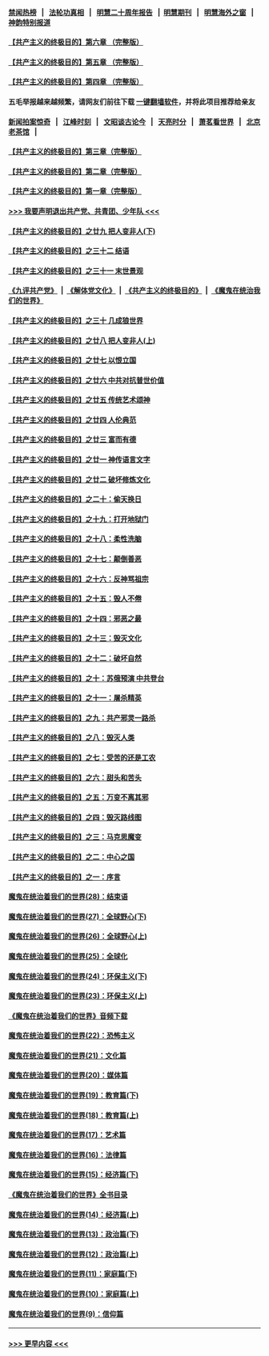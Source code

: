 #### [禁闻热榜](热点新闻.md?=0)  &nbsp;&nbsp;|&nbsp;&nbsp; [法轮功真相](https://github.com/gfw-breaker/truth/blob/master/README.md?=0) &nbsp;&nbsp;|&nbsp;&nbsp; [明慧二十周年报告](https://github.com/gfw-breaker/mh-reports/blob/master/README.md?=0) &nbsp;&nbsp;|&nbsp;&nbsp;[明慧期刊](https://github.com/gfw-breaker/mh-qikan) &nbsp;&nbsp;|&nbsp;&nbsp; [明慧海外之窗](https://github.com/gfw-breaker/mh-news/blob/master/README.md?=0) &nbsp;&nbsp;|&nbsp;&nbsp; [神韵特别报道](https://github.com/gfw-breaker/mh-news/blob/master/shenyun.md?=0)
#### [【共产主义的终极目的】第六章 （完整版）](../pages/nsc422/n11428913.md?t=03180131) 
#### [【共产主义的终极目的】第五章 （完整版）](../pages/nsc422/n11428912.md?t=03180131) 
#### [【共产主义的终极目的】第四章 （完整版）](../pages/nsc422/n11428907.md?t=03180131) 
#### 五毛举报越来越频繁，请网友们前往下载 [一键翻墙软件](https://github.com/gfw-breaker/ssr-accounts)，并将此项目推荐给亲友
#### [新闻拍案惊奇](https://github.com/gfw-breaker/banned-news/blob/master/pages/link4.md) &nbsp;&nbsp;|&nbsp;&nbsp; [江峰时刻](https://github.com/gfw-breaker/banned-news/blob/master/pages/link4.md) &nbsp;&nbsp;|&nbsp;&nbsp; [文昭谈古论今](https://github.com/gfw-breaker/banned-news/blob/master/pages/link4.md) &nbsp;&nbsp;|&nbsp;&nbsp; [天亮时分](https://github.com/gfw-breaker/banned-news/blob/master/pages/link4.md) &nbsp;&nbsp;|&nbsp;&nbsp; [萧茗看世界](https://github.com/gfw-breaker/banned-news/blob/master/pages/link4.md) &nbsp;&nbsp;|&nbsp;&nbsp; [北京老茶馆](https://github.com/gfw-breaker/banned-news/blob/master/pages/link4.md) &nbsp;&nbsp;|&nbsp;&nbsp; 
#### [【共产主义的终极目的】第三章（完整版）](../pages/nsc422/n11428848.md?t=03180131) 
#### [【共产主义的终极目的】第二章（完整版）](../pages/nsc422/n11428831.md?t=03180131) 
#### [【共产主义的终极目的】第一章（完整版）](../pages/nsc422/n11417651.md?t=03180131) 
#### [>>> 我要声明退出共产党、共青团、少年队 <<<](https://github.com/begood0513/goodnews/blob/master/quit/letter.md) 
#### [【共产主义的终极目的】之廿九 把人变非人(下)](../pages/nsc422/n11344140.md?t=03180131) 
#### [【共产主义的终极目的】之三十二 结语](../pages/nsc422/n11360535.md?t=03180131) 
#### [【共产主义的终极目的】之三十一 末世景观](../pages/nsc422/n11351129.md?t=03180131) 
#### [《九评共产党》](https://github.com/begood0513/9ping.md/blob/master/README.md) &nbsp;|&nbsp; [《解体党文化》](../../../../jtdwh.md/blob/master/README.md)  &nbsp;|&nbsp; [《共产主义的终极目的》](../../../../gczydzjmd.md/blob/master/README.md) &nbsp;|&nbsp; [《魔鬼在统治我们的世界》](../../../../mgztzwmdsj.md/blob/master/README.md) 
#### [【共产主义的终极目的】之三十 几成狼世界](../pages/nsc422/n11348280.md?t=03180131) 
#### [【共产主义的终极目的】之廿八 把人变非人(上)](../pages/nsc422/n11340492.md?t=03180131) 
#### [【共产主义的终极目的】之廿七 以恨立国](../pages/nsc422/n11336944.md?t=03180131) 
#### [【共产主义的终极目的】之廿六 中共对抗普世价值](../pages/nsc422/n11324785.md?t=03180131) 
#### [【共产主义的终极目的】之廿五 传统艺术颂神](../pages/nsc422/n11296396.md?t=03180131) 
#### [【共产主义的终极目的】之廿四 人伦典范](../pages/nsc422/n11296397.md?t=03180131) 
#### [【共产主义的终极目的】之廿三 富而有德](../pages/nsc422/n11283598.md?t=03180131) 
#### [【共产主义的终极目的】之廿一 神传语言文字](../pages/nsc422/n11263265.md?t=03180131) 
#### [【共产主义的终极目的】之廿二 破坏修炼文化](../pages/nsc422/n11245728.md?t=03180131) 
#### [【共产主义的终极目的】之二十：偷天换日](../pages/nsc422/n11238846.md?t=03180131) 
#### [【共产主义的终极目的】之十九：打开地狱门](../pages/nsc422/n11206376.md?t=03180131) 
#### [【共产主义的终极目的】之十八：柔性洗脑](../pages/nsc422/n11199994.md?t=03180131) 
#### [【共产主义的终极目的】之十七：颠倒善恶](../pages/nsc422/n11179782.md?t=03180131) 
#### [【共产主义的终极目的】之十六：反神骂祖宗](../pages/nsc422/n11166798.md?t=03180131) 
#### [【共产主义的终极目的】之十五：毁人不倦](../pages/nsc422/n11166792.md?t=03180131) 
#### [【共产主义的终极目的】之十四：邪恶之最](../pages/nsc422/n11150249.md?t=03180131) 
#### [【共产主义的终极目的】之十三：毁灭文化](../pages/nsc422/n11135227.md?t=03180131) 
#### [【共产主义的终极目的】之十二：破坏自然](../pages/nsc422/n11135214.md?t=03180131) 
#### [【共产主义的终极目的】之十：苏俄预演 中共登台](../pages/nsc422/n11118424.md?t=03180131) 
#### [【共产主义的终极目的】之十一：屠杀精英](../pages/nsc422/n11118442.md?t=03180131) 
#### [【共产主义的终极目的】之九：共产邪灵一路杀](../pages/nsc422/n11114139.md?t=03180131) 
#### [【共产主义的终极目的】之八：毁灭人类](../pages/nsc422/n11108503.md?t=03180131) 
#### [【共产主义的终极目的】之七：受苦的还是工农](../pages/nsc422/n11101809.md?t=03180131) 
#### [【共产主义的终极目的】之六：甜头和苦头](../pages/nsc422/n11096971.md?t=03180131) 
#### [【共产主义的终极目的】之五：万变不离其邪](../pages/nsc422/n11091285.md?t=03180131) 
#### [【共产主义的终极目的】之四：毁灭路线图](../pages/nsc422/n11086284.md?t=03180131) 
#### [【共产主义的终极目的】之三：马克思魔变](../pages/nsc422/n11061941.md?t=03180131) 
#### [【共产主义的终极目的】之二：中心之国](../pages/nsc422/n11047728.md?t=03180131) 
#### [【共产主义的终极目的】之一：序言](../pages/nsc422/n11086077.md?t=03180131) 
#### [魔鬼在统治着我们的世界(28)：结束语](../pages/nsc422/n10936246.md?t=03180131) 
#### [魔鬼在统治着我们的世界(27)：全球野心(下)](../pages/nsc422/n10928319.md?t=03180131) 
#### [魔鬼在统治着我们的世界(26)：全球野心(上)](../pages/nsc422/n10900318.md?t=03180131) 
#### [魔鬼在统治着我们的世界(25)：全球化](../pages/nsc422/n10788205.md?t=03180131) 
#### [魔鬼在统治着我们的世界(24)：环保主义(下)](../pages/nsc422/n10695307.md?t=03180131) 
#### [魔鬼在统治着我们的世界(23)：环保主义(上)](../pages/nsc422/n10688613.md?t=03180131) 
#### [《魔鬼在统治着我们的世界》音频下载](../pages/nsc422/n10635553.md?t=03180131) 
#### [魔鬼在统治着我们的世界(22)：恐怖主义](../pages/nsc422/n10614727.md?t=03180131) 
#### [魔鬼在统治着我们的世界(21)：文化篇](../pages/nsc422/n10597706.md?t=03180131) 
#### [魔鬼在统治着我们的世界(20)：媒体篇](../pages/nsc422/n10586579.md?t=03180131) 
#### [魔鬼在统治着我们的世界(19)：教育篇(下)](../pages/nsc422/n10564808.md?t=03180131) 
#### [魔鬼在统治着我们的世界(18)：教育篇(上)](../pages/nsc422/n10526970.md?t=03180131) 
#### [魔鬼在统治着我们的世界(17)：艺术篇](../pages/nsc422/n10499093.md?t=03180131) 
#### [魔鬼在统治着我们的世界(16)：法律篇](../pages/nsc422/n10485969.md?t=03180131) 
#### [魔鬼在统治着我们的世界(15)：经济篇(下)](../pages/nsc422/n10469975.md?t=03180131) 
#### [《魔鬼在统治着我们的世界》全书目录](../pages/nsc422/n10464261.md?t=03180131) 
#### [魔鬼在统治着我们的世界(14)：经济篇(上)](../pages/nsc422/n10457370.md?t=03180131) 
#### [魔鬼在统治着我们的世界(13)：政治篇(下)](../pages/nsc422/n10448270.md?t=03180131) 
#### [魔鬼在统治着我们的世界(12)：政治篇(上)](../pages/nsc422/n10444576.md?t=03180131) 
#### [魔鬼在统治着我们的世界(11)：家庭篇(下)](../pages/nsc422/n10440961.md?t=03180131) 
#### [魔鬼在统治着我们的世界(10)：家庭篇(上)](../pages/nsc422/n10435448.md?t=03180131) 
#### [魔鬼在统治着我们的世界(9)：信仰篇](../pages/nsc422/n10432159.md?t=03180131) 

----
#### [ >>> 更早内容 <<< ](../indexes/nsc422-earlier.md)
